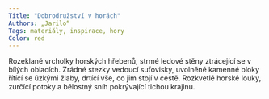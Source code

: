 ```yaml
---
Title: "Dobrodružství v horách"
Authors: „Jarilo“
Tags: materiály, inspirace, hory
Color: red
---
```

Rozeklané vrcholky horských hřebenů,
strmé ledové stěny ztrácející se
v bílých oblacích. Zrádné stezky vedoucí
suťovisky, uvolněné kamenné
bloky řítící se úzkými žlaby, drtící vše,
co jim stojí v cestě. Rozkvetlé horské
louky, zurčící potoky a bělostný sníh
pokrývající tichou krajinu.
